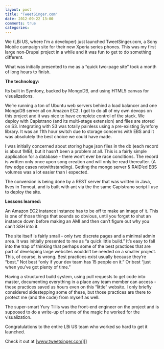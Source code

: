 ```yaml
---
layout: post
title: "TweetSinger.com"
date: 2012-09-22 13:00
comments: true
categories: 
---
```


We (LBi US, where I’m a developer) just launched TweetSinger.com, a Sony
Mobile campaign site for their new Xperia series phones. This was my
first large non-Drupal project in a while and it was fun to get to do
something different.

What was initially presented to me as a “quick two-page site” took a
month of long hours to finish.

**The technology:**

Its built in Symfony, backed by MongoDB, and using HTML5 canvas for
visualizations.

We’re running a ton of Ubuntu web servers behind a load balancer and one
MongoDB server all on Amazon EC2. I got to do all of my own devops on
this project and it was nice to have complete control of the stack. We
deploy with Capistrano (and its multi-stage extension) and files are
stored on S3. Integrating with S3 was totally painless using a
pre-existing Symfony library. It was an 11th hour switch due to storage
concerns with EBS and it was absolutely the best choice we could have
made.

I was initially concerned about storing huge json files in the db (each
record is about 1MB), but it hasn’t been a problem at all. This is a
fairly simple application for a database - there won’t ever be race
conditions. The record is written only once upon song creation and will
only be read thereafter. (A few edge cases notwithstanding). Getting the
mongo server & RAID’ed EBS volumes was a lot easier than I expected.

The conversion is being done by a REST server that was written in Java,
lives in Tomcat, and is built with ant via the the same Capistrano
script I use to deploy the site.

**Lessons learned:**

An Amazon EC2 instance instance has to be off to make an image of it. This
is one of those things that sounds so obvious, until you forget to shut
an instance down before making an AMI and then can’t figure out why you
can’t SSH into it.

The site itself is fairly small - only two discrete pages and a minimal
admin area. It was initially presented to me as “a quick little build.”
It’s easy to fall into the trap of thinking that perhaps some of the
best practices that are part of developing large websites wouldn’t be
needed on a smaller project. This, of course, is wrong. Best practices
exist usually because they’re “best.” Not best “only if your dev team
has 15 people on it.” Or best “just when you’ve got plenty of time.”

Having a structured build system, using pull requests to get code into
master, documenting everything in a place any team member can access -
these practices saved us hours even on this “little” website. I only
briefly considered sidestepping some of these, but those practices are
there to protect me (and the code) from myself as well.

The super-smart Yury Tillis was the front-end engineer on the project
and is supposed to do a write-up of some of the magic he worked for the
visualization.

Congratulations to the entire LBi US team who worked so hard to get it
launched.

Check it out at [www.tweetsinger.com][]

  [www.tweetsinger.com]: http://www.tweetsinger.com